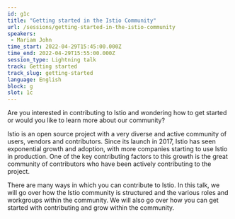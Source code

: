 ```yaml
---
id: g1c
title: "Getting started in the Istio Community"
url: /sessions/getting-started-in-the-istio-community
speakers:
 - Mariam John
time_start: 2022-04-29T15:45:00.000Z
time_end: 2022-04-29T15:55:00.000Z
session_type: Lightning talk
track: Getting started
track_slug: getting-started
language: English
block: g
slot: 1c
---
```


Are you interested in contributing to Istio and wondering how to get started or would you like to learn more about our community? 
 
Istio is an open source project with a very diverse and active community of users, vendors and contributors. Since its launch in 2017, Istio has seen exponential growth and adoption, with more companies starting to use Istio in production. One of the key contributing factors to this growth is the great community of contributors who have been actively contributing to the project.   
 
There are many ways in which you can contribute to Istio. In this talk, we will go over how the Istio community is structured and the various roles and workgroups within the community. We will also go over how you can get started with contributing and grow within the community.